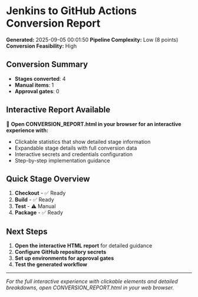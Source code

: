 # Jenkins to GitHub Actions Conversion Report

**Generated:** 2025-09-05 00:01:50
**Pipeline Complexity:** Low (8 points)
**Conversion Feasibility:** High

## Conversion Summary
- **Stages converted**: 4
- **Manual items**: 1
- **Approval gates**: 0

## Interactive Report Available
📱 **Open CONVERSION_REPORT.html in your browser for an interactive experience with:**
- Clickable statistics that show detailed stage information
- Expandable stage details with full conversion data
- Interactive secrets and credentials configuration
- Step-by-step implementation guidance

## Quick Stage Overview

1. **Checkout**  - ✅ Ready
2. **Build**  - ✅ Ready
3. **Test**  - ⚠️ Manual
4. **Package**  - ✅ Ready

## Next Steps
1. **Open the interactive HTML report** for detailed guidance
2. **Configure GitHub repository secrets**
3. **Set up environments for approval gates**
4. **Test the generated workflow**

---
*For the full interactive experience with clickable elements and detailed breakdowns, open CONVERSION_REPORT.html in your web browser.*